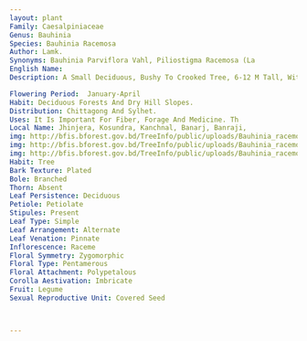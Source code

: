 ```yaml
---
layout: plant
Family: Caesalpiniaceae
Genus: Bauhinia
Species: Bauhinia Racemosa
Author: Lamk.
Synonyms: Bauhinia Parviflora Vahl, Piliostigma Racemosa (La
English Name: 
Description: A Small Deciduous, Bushy To Crooked Tree, 6-12 M Tall, With A Short Trunk And Spreading Crown, Bark Dark Brown To Nearly Black, Rough With Vertical Deep Cracks, Branches Drooping And Young Twigs Velvety Pubescent. Leaves Simple, Alternate, Lamina 1-5 Ã— 2-6 Cm, Reniform, Broader Than Long, Deeply Cleft Up To Half Way Down Into 2 Lobes With Very Broad Sinus, Tip Of The Lobes Rounded, Base Usually Truncate To Deeply Cordate, Glabrous Above And Densely Grey, Velvety To Sub-glabrous Beneath, Rigidly Coriaceous With 7-9 Nerves, Stipules Minute, Triangular, Early Caducous, Petioles 1-3 Cm Long, Pubescent To Sub-glabrous. Inflorescence Shortly Pedunculate, Lax, Terminal Or Leaf-opposed Racemes, 7.5-15.0 Cm Long. Flowers White Or Fading-yellow, Shortly Pedicellate, 5-10 Mm Long, Erecto-patent Pubescent, Jointed Near The Middle, Bracts Short, Linear, Acute, Bracteoles Diminutive, Inserted Near The Base Of The Pedicels. Hypanthium Very Short, Buds Pubescent, Fusiform, More Of Less Falcate, With Curved, Pointed Apex, 5-7 Mm Long. Receptacles 2-3 Mm Long, Turbinate. Calyx Spathaceous, C 2 Mm Long, Turbinate, Splitted Into 5 Segments At The Apex, Limb 6-8 Mm Long, Entire, Reflexed. Petals 5, 6-8 Mm Long, Narrowly Oblanceolate, Acute, As Long As Or Slightly Longer Than The Calyx. Stamens 10, All Fertile, Filaments Densely Hairy At The Base, Anthers Narrow, Oblong, 3-4 Mm Long, Hairy. Ovary Glabrous Or Hairy, C 2 Mm Long, Stalked, Stigma Sessile, Inconspicuous. Fruit A Pod, 15-20 Ã— 1.0-2.5 Cm, More Or Less Falcate, Turgid, Glabrous, Blunt At The Apex, Scarcely Veined, Indehiscent. Seeds 12-20 Per Pod, Oval-oblong, Compressed, Black, C 1 Cm In Diameter.

Flowering Period:  January-April
Habit: Deciduous Forests And Dry Hill Slopes.
Distribution: Chittagong And Sylhet.
Uses: It Is Important For Fiber, Forage And Medicine. Th
Local Name: Jhinjera, Kosundra, Kanchnal, Banarj, Banraji, 
img: http://bfis.bforest.gov.bd/TreeInfo/public/uploads/Bauhinia_racemosa1.jpg
img: http://bfis.bforest.gov.bd/TreeInfo/public/uploads/Bauhinia_racemosa2.jpg
img: http://bfis.bforest.gov.bd/TreeInfo/public/uploads/Bauhinia_racemosa.jpg
Habit: Tree
Bark Texture: Plated
Bole: Branched
Thorn: Absent
Leaf Persistence: Deciduous
Petiole: Petiolate
Stipules: Present
Leaf Type: Simple
Leaf Arrangement: Alternate
Leaf Venation: Pinnate
Inflorescence: Raceme
Floral Symmetry: Zygomorphic
Floral Type: Pentamerous
Floral Attachment: Polypetalous
Corolla Aestivation: Imbricate
Fruit: Legume
Sexual Reproductive Unit: Covered Seed



---
```


